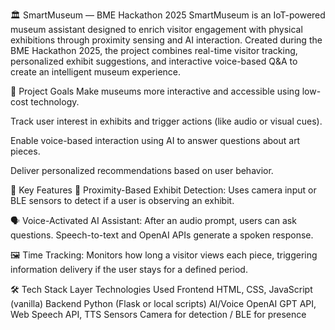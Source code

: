 🏛️ SmartMuseum — BME Hackathon 2025
SmartMuseum is an IoT-powered museum assistant designed to enrich visitor engagement with physical exhibitions through proximity sensing and AI interaction. Created during the BME Hackathon 2025, the project combines real-time visitor tracking, personalized exhibit suggestions, and interactive voice-based Q&A to create an intelligent museum experience.

🚀 Project Goals
Make museums more interactive and accessible using low-cost technology.

Track user interest in exhibits and trigger actions (like audio or visual cues).

Enable voice-based interaction using AI to answer questions about art pieces.

Deliver personalized recommendations based on user behavior.



🧠 Key Features
🎯 Proximity-Based Exhibit Detection: Uses camera input or BLE sensors to detect if a user is observing an exhibit.

🗣️ Voice-Activated AI Assistant: After an audio prompt, users can ask questions. Speech-to-text and OpenAI APIs generate a spoken response.

🖼️ Time Tracking: Monitors how long a visitor views each piece, triggering information delivery if the user stays for a defined period.



🛠️ Tech Stack
Layer	Technologies Used
Frontend	HTML, CSS, JavaScript (vanilla)
Backend	Python (Flask or local scripts)
AI/Voice	OpenAI GPT API, Web Speech API, TTS
Sensors	Camera for detection / BLE for presence
